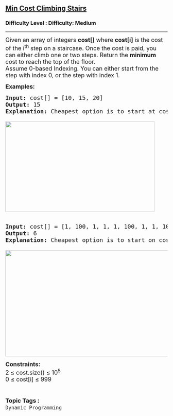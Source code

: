<h2><a href="https://www.geeksforgeeks.org/problems/min-cost-climbing-stairs/1?timeMachineDate=2025-03-12">Min Cost Climbing Stairs</a></h2><h3>Difficulty Level : Difficulty: Medium</h3><hr><div class="problems_problem_content__Xm_eO"><p><span style="font-size: 18px;">Given an array of integers <strong>cost[]</strong>&nbsp;where&nbsp;<strong>cost[i]</strong>&nbsp;is the cost of the i<sup>th</sup> step on a staircase. Once the cost is paid, you can either climb one or two steps. Return the <strong>minimum </strong>cost to reach the top of the floor.<br>Assume 0-based Indexing.&nbsp;</span><span style="font-size: 18px;">You can either start from the step with index 0, or the step with index 1.</span></p>
<p><span style="font-size: 18px;"><strong>Examples:</strong></span></p>
<pre><span style="font-size: 18px;"><strong>Input: </strong>cost[] = [10, 15, 20]
<strong>Output: </strong>15<strong>
Explanation: </strong>Cheapest option is to start at cost[1], pay that cost, and go to the top.<br><br><img src="https://media.geeksforgeeks.org/img-practice/prod/addEditProblem/708151/Web/Other/blobid1_1741612335.png" width="463" height="281"><br><br></span></pre>
<pre><span style="font-size: 18px;"><strong>Input: </strong>cost[] = [1, 100, 1, 1, 1, 100, 1, 1, 100, 1]
<strong>Output: </strong>6<strong>
Explanation: </strong>Cheapest option is to start on cost[0], and only step on 1s, skipping cost[3].<br><br></span><img style="font-size: 18px; font-family: -apple-system, BlinkMacSystemFont, 'Segoe UI', Roboto, Oxygen, Ubuntu, Cantarell, 'Open Sans', 'Helvetica Neue', sans-serif;" src="https://media.geeksforgeeks.org/img-practice/prod/addEditProblem/708151/Web/Other/blobid0_1741612208.png" width="654" height="330"></pre>
<p><span style="font-size: 18px;"><strong>Constraints:</strong><br>2 ≤ cost.size() ≤ 10<sup>5</sup><br>0&nbsp;≤ cost[i] ≤ 999</span></p></div><br><p><span style=font-size:18px><strong>Topic Tags : </strong><br><code>Dynamic Programming</code>&nbsp;